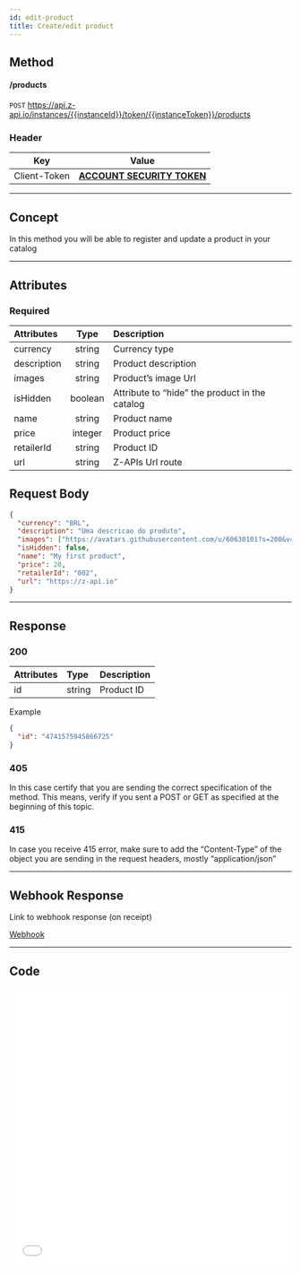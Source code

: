 ```yaml
---
id: edit-product
title: Create/edit product 
---
```


## Method

#### /products

`POST` https://api.z-api.io/instances/{{instanceId}}/token/{{instanceToken}}/products

### Header

|      Key       |            Value            |
| :------------: |     :-----------------:     |
|  Client-Token  | **[ACCOUNT SECURITY TOKEN](../security/client-token)** |

---

## Concept

In this method you will be able to register and update a product in your catalog 

---

## Attributes

### Required 

| Attributes   |  Type   | Description                                     |
| :---------- | :-----: | :--------------------------------------------- |
| currency    | string  | Currency type                                 |
| description | string  | Product description                            |
| images      | string  | Product’s image Url                       |
| isHidden    | boolean | Attribute to “hide” the product in the catalog|
| name        | string  | Product name                                |
| price       | integer | Product price                               |
| retailerId  | string  | Product ID                                  |
| url         | string  | Z-APIs Url route                           |

## Request Body

```json
{
  "currency": "BRL",
  "description": "Uma descricao do produto",
  "images": ["https://avatars.githubusercontent.com/u/60630101?s=200&v=4"],
  "isHidden": false,
  "name": "My first product",
  "price": 20,
  "retailerId": "002",
  "url": "https://z-api.io"
}
```

---

## Response

### 200

| Attributes | Type   | Description     |
| :-------- | :----- | :------------ |
| id        | string | Product ID  |

Example

```json
{
  "id": "4741575945866725"
}
```

### 405

In this case certify that you are sending the correct specification of the method. This means, verify if you sent a POST or GET as specified at the beginning of this topic.

### 415

In case you receive 415 error, make sure to add the “Content-Type” of the object you are sending in the request headers, mostly “application/json”

---

## Webhook Response

Link to webhook response (on receipt)

[Webhook](../webhooks/on-message-received#exemplo-de-retorno-de-produto)

---

## Code

<iframe src="//api.apiembed.com/?source=https://raw.githubusercontent.com/Z-API/z-api-docs/main/json-examples/edit-product.json&targets=all" frameborder="0" scrolling="no" width="100%" height="500px" seamless></iframe>
